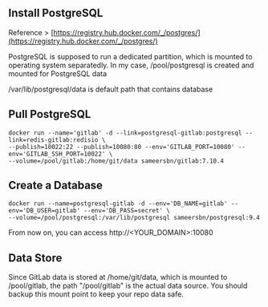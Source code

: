 ## Install PostgreSQL

Reference > [https://registry.hub.docker.com/_/postgres/](https://registry.hub.docker.com/_/postgres/)

PostgreSQL is supposed to run a dedicated partition, which is mounted to operating system separatedly. In my case, /pool/postgresql is created and mounted for PostgreSQL data

/var/lib/postgresql/data is default path that contains database

## Pull PostgreSQL
	docker run --name='gitlab' -d --link=postgresql-gitlab:postgresql --link=redis-gitlab:redisio \
	--publish=10022:22 --publish=10080:80 --env='GITLAB_PORT=10080' --env='GITLAB_SSH_PORT=10022' \
	--volume=/pool/gitlab:/home/git/data sameersbn/gitlab:7.10.4
	
## Create a Database

	docker run --name=postgresql-gitlab -d --env='DB_NAME=gitlab' --env='DB_USER=gitlab' --env='DB_PASS=secret' \
	--volume=/pool/postgresql:/var/lib/postgresql sameersbn/postgresql:9.4		

From now on, you can access http://<YOUR_DOMAIN>:10080

## Data Store
Since GitLab data is stored at /home/git/data, which is mounted to /pool/gitlab, the path "/pool/gitlab" is the actual data source. You should backup this mount point to keep your repo data safe.
